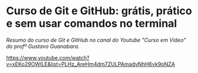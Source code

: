 # Curso de Git e GitHub: grátis, prático e sem usar comandos no terminal

_Resumo do curso de Git e GitHub no canal do Youtube "Curso em Vídeo" do profº Gustavo Guanabara._



https://www.youtube.com/watch?v=xEKo29OWILE&list=PLHz_AreHm4dm7ZULPAmadvNhH6vk9oNZA